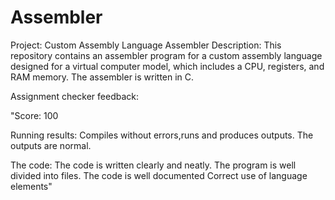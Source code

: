 # Assembler
Project: Custom Assembly Language Assembler 
Description: This repository contains an assembler program for a custom assembly language designed for a virtual computer model, which includes a CPU, registers, and RAM memory. The assembler is written in C.

Assignment checker feedback:

"Score: 100

Running results:
   Compiles without errors,runs and produces outputs.
   The outputs are normal.
 
The code:
The code is written clearly and neatly.
  The program is well divided into files.
The code is well documented
Correct use of language elements"
